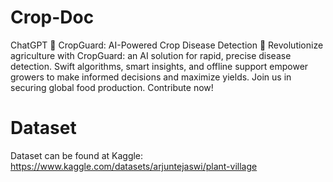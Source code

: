 # Crop-Doc
ChatGPT 🌾 CropGuard: AI-Powered Crop Disease Detection 🌱  Revolutionize agriculture with CropGuard: an AI solution for rapid, precise disease detection. Swift algorithms, smart insights, and offline support empower growers to make informed decisions and maximize yields. Join us in securing global food production. Contribute now!
# Dataset 
Dataset can be found at Kaggle: https://www.kaggle.com/datasets/arjuntejaswi/plant-village
